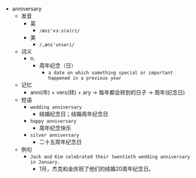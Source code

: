 - anniversary
  - 发音
    - 英
      - `/ænɪ'vɜːs(ə)rɪ/`
    - 美
      - `/,ænɪ'vɝsəri/`
  - 词义
    - n.
      - 周年纪念（日）
        - `a date on which something special or important happened in a previous year`
  - 记忆
    - anni(年) + vers(转) + ary → 每年都会转到的日子 → 周年(纪念日)
  - 短语
    - `wedding anniversary`
      - 结婚纪念日；结婚周年纪念日 
    - `happy anniversary`
      - 周年纪念快乐 
    - `silver anniversary`
      - 二十五周年纪念日 
  - 例句
    - `Jack and Kim celebrated their twentieth wedding anniversary in January.`
      - 1月，杰克和金庆祝了他们的结婚20周年纪念日。

